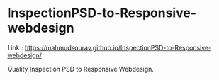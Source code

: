 # InspectionPSD-to-Responsive-webdesign

Link : https://mahmudsourav.github.io/InspectionPSD-to-Responsive-webdesign/

Quality Inspection PSD to Responsive Webdesign.
